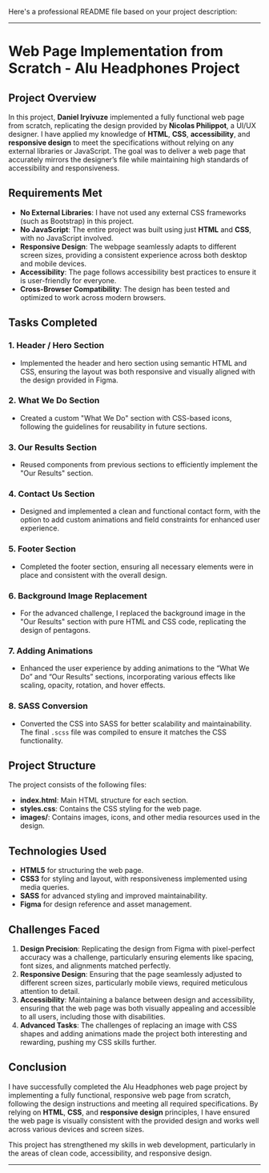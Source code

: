 Here's a professional README file based on your project description:

---

# Web Page Implementation from Scratch - Alu Headphones Project

## Project Overview

In this project, **Daniel Iryivuze** implemented a fully functional web page from scratch, replicating the design provided by **Nicolas Philippot**, a UI/UX designer. I have applied my knowledge of **HTML**, **CSS**, **accessibility**, and **responsive design** to meet the specifications without relying on any external libraries or JavaScript. The goal was to deliver a web page that accurately mirrors the designer’s file while maintaining high standards of accessibility and responsiveness.

## Requirements Met

- **No External Libraries**: I have not used any external CSS frameworks (such as Bootstrap) in this project.
- **No JavaScript**: The entire project was built using just **HTML** and **CSS**, with no JavaScript involved.
- **Responsive Design**: The webpage seamlessly adapts to different screen sizes, providing a consistent experience across both desktop and mobile devices.
- **Accessibility**: The page follows accessibility best practices to ensure it is user-friendly for everyone.
- **Cross-Browser Compatibility**: The design has been tested and optimized to work across modern browsers.
  
## Tasks Completed

### 1. **Header / Hero Section**
   - Implemented the header and hero section using semantic HTML and CSS, ensuring the layout was both responsive and visually aligned with the design provided in Figma.

### 2. **What We Do Section**
   - Created a custom "What We Do" section with CSS-based icons, following the guidelines for reusability in future sections. 

### 3. **Our Results Section**
   - Reused components from previous sections to efficiently implement the "Our Results" section.

### 4. **Contact Us Section**
   - Designed and implemented a clean and functional contact form, with the option to add custom animations and field constraints for enhanced user experience.

### 5. **Footer Section**
   - Completed the footer section, ensuring all necessary elements were in place and consistent with the overall design.

### 6. **Background Image Replacement**
   - For the advanced challenge, I replaced the background image in the "Our Results" section with pure HTML and CSS code, replicating the design of pentagons.

### 7. **Adding Animations**
   - Enhanced the user experience by adding animations to the “What We Do” and “Our Results” sections, incorporating various effects like scaling, opacity, rotation, and hover effects.

### 8. **SASS Conversion**
   - Converted the CSS into SASS for better scalability and maintainability. The final `.scss` file was compiled to ensure it matches the CSS functionality.

## Project Structure

The project consists of the following files:

- **index.html**: Main HTML structure for each section.
- **styles.css**: Contains the CSS styling for the web page.
- **images/**: Contains images, icons, and other media resources used in the design.

## Technologies Used

- **HTML5** for structuring the web page.
- **CSS3** for styling and layout, with responsiveness implemented using media queries.
- **SASS** for advanced styling and improved maintainability.
- **Figma** for design reference and asset management.

## Challenges Faced

1. **Design Precision**: Replicating the design from Figma with pixel-perfect accuracy was a challenge, particularly ensuring elements like spacing, font sizes, and alignments matched perfectly.
2. **Responsive Design**: Ensuring that the page seamlessly adjusted to different screen sizes, particularly mobile views, required meticulous attention to detail.
3. **Accessibility**: Maintaining a balance between design and accessibility, ensuring that the web page was both visually appealing and accessible to all users, including those with disabilities.
4. **Advanced Tasks**: The challenges of replacing an image with CSS shapes and adding animations made the project both interesting and rewarding, pushing my CSS skills further.

## Conclusion

I have successfully completed the Alu Headphones web page project by implementing a fully functional, responsive web page from scratch, following the design instructions and meeting all required specifications. By relying on **HTML**, **CSS**, and **responsive design** principles, I have ensured the web page is visually consistent with the provided design and works well across various devices and screen sizes. 

This project has strengthened my skills in web development, particularly in the areas of clean code, accessibility, and responsive design.

---